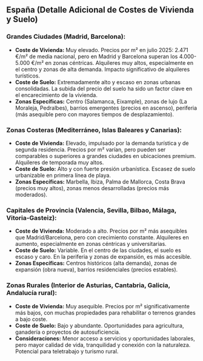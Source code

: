 ## España (Detalle Adicional de Costes de Vivienda y Suelo)

### Grandes Ciudades (Madrid, Barcelona):

*   **Coste de Vivienda:** Muy elevado. Precios por m² en julio 2025: 2.471 €/m² de media nacional, pero en Madrid y Barcelona superan los 4.000-5.000 €/m² en zonas céntricas. Alquileres muy altos, especialmente en el centro y zonas de alta demanda. Impacto significativo de alquileres turísticos.
*   **Coste de Suelo:** Extremadamente alto y escaso en zonas urbanas consolidadas. La subida del precio del suelo ha sido un factor clave en el encarecimiento de la vivienda.
*   **Zonas Específicas:** Centro (Salamanca, Eixample), zonas de lujo (La Moraleja, Pedralbes), barrios emergentes (precios en ascenso), periferia (más asequible pero con mayores tiempos de desplazamiento).

### Zonas Costeras (Mediterráneo, Islas Baleares y Canarias):

*   **Coste de Vivienda:** Elevado, impulsado por la demanda turística y de segunda residencia. Precios por m² varían, pero pueden ser comparables o superiores a grandes ciudades en ubicaciones premium. Alquileres de temporada muy altos.
*   **Coste de Suelo:** Alto y con fuerte presión urbanística. Escasez de suelo urbanizable en primera línea de playa.
*   **Zonas Específicas:** Marbella, Ibiza, Palma de Mallorca, Costa Brava (precios muy altos), zonas menos desarrolladas (precios más moderados).

### Capitales de Provincia (Valencia, Sevilla, Bilbao, Málaga, Vitoria-Gasteiz):

*   **Coste de Vivienda:** Moderado a alto. Precios por m² más asequibles que Madrid/Barcelona, pero con crecimiento constante. Alquileres en aumento, especialmente en zonas céntricas y universitarias.
*   **Coste de Suelo:** Variable. En el centro de las ciudades, el suelo es escaso y caro. En la periferia y zonas de expansión, es más accesible.
*   **Zonas Específicas:** Centros históricos (alta demanda), zonas de expansión (obra nueva), barrios residenciales (precios estables).

### Zonas Rurales (Interior de Asturias, Cantabria, Galicia, Andalucía rural):

*   **Coste de Vivienda:** Muy asequible. Precios por m² significativamente más bajos, con muchas propiedades para rehabilitar o terrenos grandes a bajo coste.
*   **Coste de Suelo:** Bajo y abundante. Oportunidades para agricultura, ganadería o proyectos de autosuficiencia.
*   **Consideraciones:** Menor acceso a servicios y oportunidades laborales, pero mayor calidad de vida, tranquilidad y conexión con la naturaleza. Potencial para teletrabajo y turismo rural.

